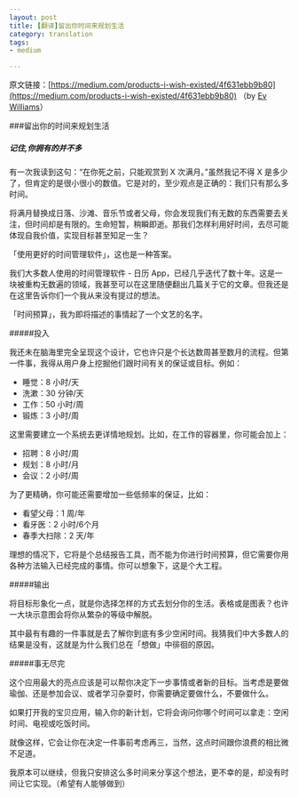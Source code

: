```yaml
---
layout: post
title: [翻译]留出你时间来规划生活
category: translation
tags:
- medium

---
```


原文链接：[https://medium.com/products-i-wish-existed/4f631ebb9b80](https://medium.com/products-i-wish-existed/4f631ebb9b80) （by [Ev Williams](https://medium.com/@ev)）

###留出你的时间来规划生活
##### 记住,你拥有的并不多

有一次我读到这句：“在你死之前，只能观赏到 X 次满月。”虽然我记不得 X 是多少了，但肯定的是很小很小的数值。它是对的，至少观点是正确的：我们只有那么多时间。

将满月替换成日落、沙滩、音乐节或者父母，你会发现我们有无数的东西需要去关注，但时间却是有限的。生命短暂，稍瞬即逝。那我们怎样利用好时间，去尽可能体现自我价值，实现目标甚至知足一生？

「使用更好的时间管理软件」，这也是一种答案。

我们大多数人使用的时间管理软件 - 日历 App，已经几乎迭代了数十年。这是一块被重构无数遍的领域，我甚至可以在这里随便翻出几篇关于它的文章。但我还是在这里告诉你们一个我从来没有提过的想法。

「时间预算」，我为即将描述的事情起了一个文艺的名字。

#####投入

我还未在脑海里完全呈现这个设计，它也许只是个长达数周甚至数月的流程。但第一件事，我得从用户身上挖掘他们跟时间有关的保证或目标。例如：

* 睡觉：8 小时/天
* 洗漱：30 分钟/天
* 工作：50 小时/周
* 锻炼：3 小时/周

这里需要建立一个系统去更详情地规划。比如，在工作的容器里，你可能会加上：

* 招聘：8 小时/周
* 规划：8 小时/月
* 会议：2 小时/周

为了更精确，你可能还需要增加一些低频率的保证，比如：

* 看望父母：1 周/年
* 看牙医：2 小时/6个月
* 春季大扫除：2 天/年

理想的情况下，它将是个总结报告工具，而不能为你进行时间预算，但它需要你用各种方法输入已经完成的事情。你可以想象下，这是个大工程。

#####输出

将目标形象化一点，就是你选择怎样的方式去划分你的生活。表格或是图表？也许一大块示意图会将你从繁杂的等级中解脱。

其中最有有趣的一件事就是去了解你到底有多少空闲时间。我猜我们中大多数人的结果是没有，这就是为什么我们总在「想做」中徘徊的原因。

#####事无尽完

这个应用最大的亮点应该是可以帮你决定下一步事情或者新的目标。当考虑是要做瑜伽、还是参加会议、或者学习杂耍时，你需要确定要做什么，不要做什么。

如果打开我的宝贝应用，输入你的新计划，它将会询问你哪个时间可以拿走：空闲时间、电视或吃饭时间。

就像这样，它会让你在决定一件事前考虑再三，当然，这点时间跟你浪费的相比微不足道。

我原本可以继续，但我只安排这么多时间来分享这个想法，更不幸的是，却没有时间让它实现。（希望有人能够做到）





